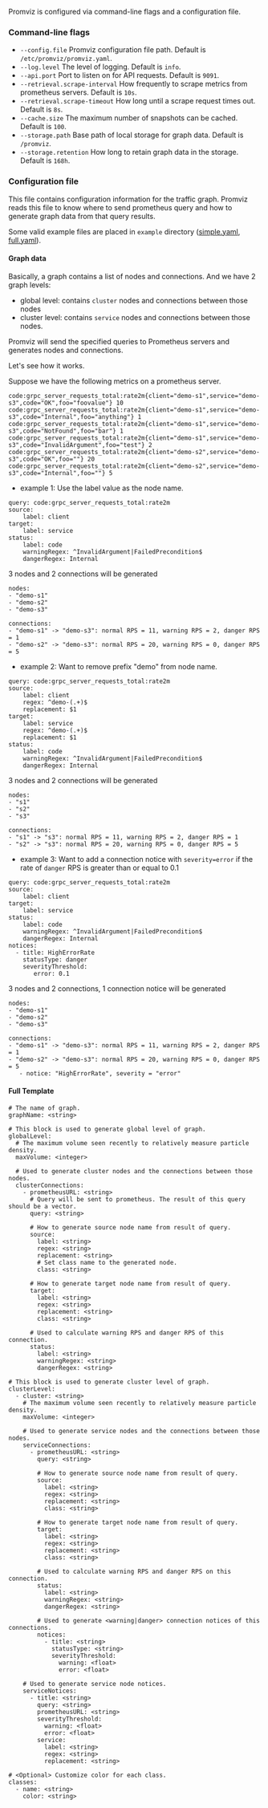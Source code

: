 Promviz is configured via command-line flags and a configuration file.

### Command-line flags

- `--config.file` Promviz configuration file path. Default is `/etc/promviz/promviz.yaml`.
- `--log.level` The level of logging. Default is `info`.
- `--api.port` Port to listen on for API requests. Default is `9091`.
- `--retrieval.scrape-interval` How frequently to scrape metrics from prometheus servers. Default is `10s`.
- `--retrieval.scrape-timeout` How long until a scrape request times out. Default is `8s`.
- `--cache.size` The maximum number of snapshots can be cached. Default is `100`.
- `--storage.path` Base path of local storage for graph data. Default is `/promviz`.
- `--storage.retention` How long to retain graph data in the storage. Default is `168h`.

### Configuration file

This file contains configuration information for the traffic graph. Promviz reads this file to know where to send prometheus query and how to generate graph data from that query results.

Some valid example files are placed in `example` directory ([simple.yaml](https://github.com/nghialv/promviz/blob/master/example/simple.yaml), [full.yaml](https://github.com/nghialv/promviz/blob/master/example/simple.yaml)).

#### Graph data

Basically, a graph contains a list of nodes and connections. And we have 2 graph levels:
 - global level: contains `cluster` nodes and connections between those nodes
 - cluster level: contains `service` nodes and connections between those nodes.

Promviz will send the specified queries to Prometheus servers and generates nodes and connections.

Let's see how it works.

Suppose we have the following metrics on a prometheus server.

```
code:grpc_server_requests_total:rate2m{client="demo-s1",service="demo-s3",code="OK",foo="foovalue"} 10
code:grpc_server_requests_total:rate2m{client="demo-s1",service="demo-s3",code="Internal",foo="anything"} 1
code:grpc_server_requests_total:rate2m{client="demo-s1",service="demo-s3",code="NotFound",foo="bar"} 1
code:grpc_server_requests_total:rate2m{client="demo-s1",service="demo-s3",code="InvalidArgument",foo="test"} 2
code:grpc_server_requests_total:rate2m{client="demo-s2",service="demo-s3",code="OK",foo=""} 20
code:grpc_server_requests_total:rate2m{client="demo-s2",service="demo-s3",code="Internal",foo=""} 5
```

- example 1: Use the label value as the node name.

```
query: code:grpc_server_requests_total:rate2m
source:
    label: client
target:
    label: service
status:
    label: code
    warningRegex: ^InvalidArgument|FailedPrecondition$
    dangerRegex: Internal
```

3 nodes and 2 connections will be generated

```
nodes:
- "demo-s1"
- "demo-s2"
- "demo-s3"

connections:
- "demo-s1" -> "demo-s3": normal RPS = 11, warning RPS = 2, danger RPS = 1
- "demo-s2" -> "demo-s3": normal RPS = 20, warning RPS = 0, danger RPS = 5
```

- example 2: Want to remove prefix "demo" from node name.

```
query: code:grpc_server_requests_total:rate2m
source:
    label: client
    regex: ^demo-(.+)$
    replacement: $1
target:
    label: service
    regex: ^demo-(.+)$
    replacement: $1
status:
    label: code
    warningRegex: ^InvalidArgument|FailedPrecondition$
    dangerRegex: Internal
```

3 nodes and 2 connections will be generated

```
nodes:
- "s1"
- "s2"
- "s3"

connections:
- "s1" -> "s3": normal RPS = 11, warning RPS = 2, danger RPS = 1
- "s2" -> "s3": normal RPS = 20, warning RPS = 0, danger RPS = 5
```

- example 3: Want to add a connection notice with `severity=error` if the rate of `danger` RPS is greater than or equal to 0.1

```
query: code:grpc_server_requests_total:rate2m
source:
    label: client
target:
    label: service
status:
    label: code
    warningRegex: ^InvalidArgument|FailedPrecondition$
    dangerRegex: Internal
notices:
  - title: HighErrorRate
    statusType: danger
    severityThreshold:
       error: 0.1
```

3 nodes and 2 connections, 1 connection notice will be generated

```
nodes:
- "demo-s1"
- "demo-s2"
- "demo-s3"

connections:
- "demo-s1" -> "demo-s3": normal RPS = 11, warning RPS = 2, danger RPS = 1
- "demo-s2" -> "demo-s3": normal RPS = 20, warning RPS = 0, danger RPS = 5
   - notice: "HighErrorRate", severity = "error"
```

#### Full Template

```
# The name of graph.
graphName: <string>

# This block is used to generate global level of graph.
globalLevel:
  # The maximum volume seen recently to relatively measure particle density.
  maxVolume: <integer>

  # Used to generate cluster nodes and the connections between those nodes.
  clusterConnections:
    - prometheusURL: <string>
      # Query will be sent to prometheus. The result of this query should be a vector.
      query: <string>

      # How to generate source node name from result of query.
      source:
        label: <string>
        regex: <string>
        replacement: <string>
        # Set class name to the generated node.
        class: <string>

      # How to generate target node name from result of query.
      target:
        label: <string>
        regex: <string>
        replacement: <string>
        class: <string>

      # Used to calculate warning RPS and danger RPS of this connection.
      status:
        label: <string>
        warningRegex: <string>
        dangerRegex: <string>

# This block is used to generate cluster level of graph.
clusterLevel:
  - cluster: <string>
    # The maximum volume seen recently to relatively measure particle density.
    maxVolume: <integer>

    # Used to generate service nodes and the connections between those nodes.
    serviceConnections:
      - prometheusURL: <string>
        query: <string>

        # How to generate source node name from result of query.
        source:
          label: <string>
          regex: <string>
          replacement: <string>
          class: <string>

        # How to generate target node name from result of query.
        target:
          label: <string>
          regex: <string>
          replacement: <string>
          class: <string>

        # Used to calculate warning RPS and danger RPS on this connection.
        status:
          label: <string>
          warningRegex: <string>
          dangerRegex: <string>

        # Used to generate <warning|danger> connection notices of this connections.
        notices:
          - title: <string>
            statusType: <string>
            severityThreshold:
              warning: <float>
              error: <float>

    # Used to generate service node notices.
    serviceNotices:
      - title: <string>
        query: <string>
        prometheusURL: <string>
        severityThreshold:
          warning: <float>
          error: <float>
        service:
          label: <string>
          regex: <string>
          replacement: <string>

# <Optional> Customize color for each class.
classes:
  - name: <string>
    color: <string>
```
